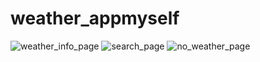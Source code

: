 # weather_appmyself

![weather_info_page](https://github.com/sherifshouaib/weather_app/assets/67573195/47f741a7-f937-40c7-85f5-d6ff8fd43923)
![search_page](https://github.com/sherifshouaib/weather_app/assets/67573195/f8444733-96c2-42e7-9a1e-bcea3225a92c)
![no_weather_page](https://github.com/sherifshouaib/weather_app/assets/67573195/34eeb92c-ebaa-43c1-980a-1352ff2d9d25)
